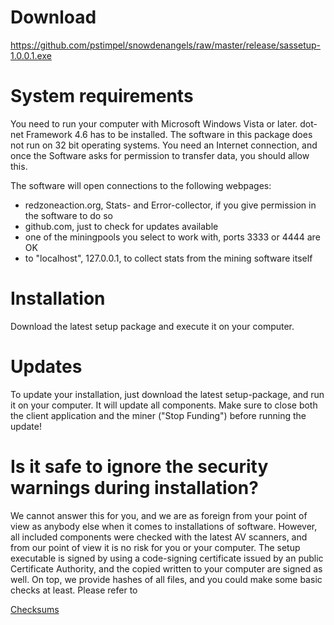 # Download

https://github.com/pstimpel/snowdenangels/raw/master/release/sassetup-1.0.0.1.exe

# System requirements

You need to run your computer with Microsoft Windows Vista or later. dot-net Framework 4.6 has to be installed. The software in this package does not run on 32 bit operating systems. You need an Internet connection, and once the Software asks for permission to transfer data, you should allow this.

The software will open connections to the following webpages:

* redzoneaction.org, Stats- and Error-collector, if you give permission in the software to do so
* github.com, just to check for updates available
* one of the miningpools you select to work with, ports 3333 or 4444 are OK
* to "localhost", 127.0.0.1, to collect stats from the mining software itself

# Installation

Download the latest setup package and execute it on your computer.

# Updates

To update your installation, just download the latest setup-package, and run it on your computer. It will update all components. Make sure to close both the client application and the miner ("Stop Funding") before running the update!

# Is it safe to ignore the security warnings during installation?

We cannot answer this for you, and we are as foreign from your point of view as anybody else when it comes to installations of software. However, all included components were checked with the latest AV scanners, and from our point of view it is no risk for you or your computer. The setup executable is signed by using a code-signing certificate issued by an public Certificate Authority, and the copied written to your computer are signed as well. On top, we provide hashes of all files, and you could make some basic checks at least. Please refer to 

[Checksums](../README.md#Checksums)



